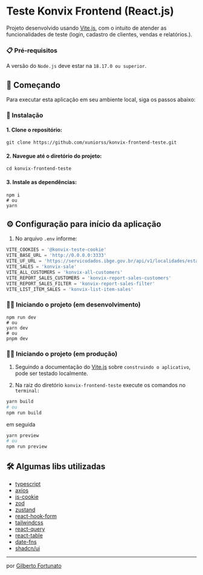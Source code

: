 # Teste Konvix Frontend (React.js)

Projeto desenvolvido usando [Vite.js](https://vitejs.dev/), com o intuito de atender as funcionalidades de teste (login, cadastro de clientes, vendas e relatórios.).

### 📋 Pré-requisitos

A versão do `Node.js` deve estar na `18.17.0 ou superior`.

## 🚀 Começando

Para executar esta aplicação em seu ambiente local, siga os passos abaixo:

### 🔧 Instalação

#### 1. Clone o repositório:

```shell
git clone https://github.com/xuniorss/konvix-frontend-teste.git
```

#### 2. Navegue até o diretório do projeto:

```shell
cd konvix-frontend-teste
```

#### 3. Instale as dependências:

```shell
npm i
# ou
yarn
```

## ⚙️ Configuração para início da aplicação

1. No arquivo `.env` informe:

```js
VITE_COOKIES = '@konvix-teste-cookie'
VITE_BASE_URL = 'http://0.0.0.0:3333'
VITE_UF_URL = 'https://servicodados.ibge.gov.br/api/v1/localidades/estados'
VITE_SALES = 'konvix-sale'
VITE_ALL_CUSTOMERS = 'konvix-all-customers'
VITE_REPORT_SALES_CUSTOMERS = 'konvix-report-sales-customers'
VITE_REPORT_SALES_FILTER = 'konvix-report-sales-filter'
VITE_LIST_ITEM_SALES = 'konvix-list-item-sales'
```

### 🏃‍♂️ Iniciando o projeto (em desenvolvimento)

```shell
npm run dev
# ou
yarn dev
# ou
pnpm dev
```

### 🏃‍♂️ Iniciando o projeto (em produção)

1. Seguindo a documentação do [Vite.js](https://vitejs.dev/guide/static-deploy.html#building-the-app) sobre `construindo o aplicativo`, pode ser testado localmente.

2. Na raiz do diretório `konvix-frontend-teste` execute os comandos no `terminal:`

```bash
yarn build
# ou
npm run build
```

em seguida

```bash
yarn preview
# ou
npm run preview
```

## 🛠️ Algumas libs utilizadas

-  [typescript](https://www.typescriptlang.org/)
-  [axios](https://axios-http.com/ptbr/docs/intro)
-  [js-cookie](https://www.npmjs.com/package/js-cookie)
-  [zod](https://zod.dev/)
-  [zustand](https://zustand-demo.pmnd.rs/)
-  [react-hook-form](https://react-hook-form.com/)
-  [tailwindcss](https://tailwindcss.com/)
-  [react-query](https://tanstack.com/query/v3/docs/react/overview)
-  [react-table](https://tanstack.com/table/v8)
-  [date-fns](https://date-fns.org/)
-  [shadcn/ui](https://ui.shadcn.com/docs)

---

por [Gilberto Fortunato](https://github.com/xuniorss)
